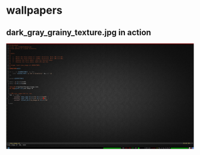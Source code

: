 # wallpapers
## dark_gray_grainy_texture.jpg in action
![example image](https://raw.githubusercontent.com/thorgeir93/wallpapers/master/screenshot_dark_gray_grainy_texture.png)
